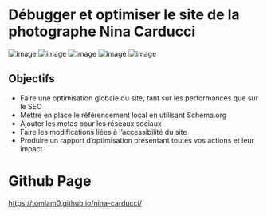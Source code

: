 # Débugger et optimiser le site de la photographe Nina Carducci

![image](https://img.shields.io/badge/HTML5-E34F26?style=for-the-badge&logo=html5&logoColor=white)
![image](https://img.shields.io/badge/CSS3-1572B6?style=for-the-badge&logo=css3&logoColor=white)
![image](https://img.shields.io/badge/JavaScript-323330?style=for-the-badge&logo=javascript&logoColor=F7DF1E)
![image](https://img.shields.io/badge/Bootstrap-563D7C?style=for-the-badge&logo=bootstrap&logoColor=white)
![image](https://img.shields.io/badge/Lighthouse-F44B21?style=for-the-badge&logo=Lighthouse&logoColor=white)

## Objectifs

-   Faire une optimisation globale du site, tant sur les performances que sur le SEO
-   Mettre en place le référencement local en utilisant Schema.org
-   Ajouter les metas pour les réseaux sociaux
-   Faire les modifications liées à l’accessibilité du site
-   Produire un rapport d’optimisation présentant toutes vos actions et leur impact

# Github Page

https://tomlam0.github.io/nina-carducci/
